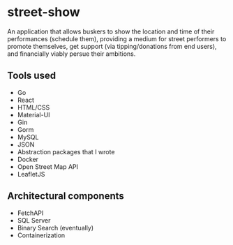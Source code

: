 # street-show

An application that allows buskers to show the location and time of their performances (schedule them), providing a medium for street performers to promote themselves, get support (via tipping/donations from end users), and financially viably persue their ambitions. 

## Tools used

- Go
- React
- HTML/CSS
- Material-UI
- Gin
- Gorm
- MySQL
- JSON 
- Abstraction packages that I wrote
- Docker
- Open Street Map API
- LeafletJS

## Architectural components

- FetchAPI
- SQL Server
- Binary Search (eventually)
- Containerization
